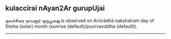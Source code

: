 ## kulaccirai nAyan2Ar gurupUjai
குலச்சிரை நாயனார் குருபூஜை is observed on Anūrādhā nakṣhatram day of Siṃha (solar) month (sunrise (default)/puurvaviddha (default)).



---
